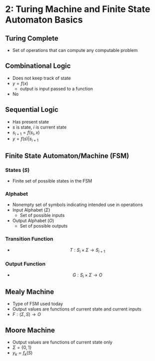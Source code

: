 # 2: Turing Machine and Finite State Automaton Basics

## Turing Complete
* Set of operations that can compute any computable problem

## Combinational Logic 
* Does not keep track of state
* $y=f(x)$
	* output is input passed to a function
* No 

## Sequential Logic
* Has present state 
* $s$ is state, $i$ is current state
* $s_{i+1} = f(s_{i}, x)$ 
* $y = f(s) | s_{i+1}$

## Finite State Automaton/Machine (FSM)
### States ($S$)
* Finite set of possible states in the FSM

### Alphabet
* Nonempty set of symbols indicating intended use in operations
* Input Alphabet ($\Sigma$)
	* Set of possible inputs
* Output Alphabet ($O$)
	* Set of possible outputs

### Transition Function
* $$T: S_i\times\Sigma \rightarrow S_{i+1}$$

### Output Function
* $$G: S_i\times\Sigma \rightarrow O$$

## Mealy Machine
* Type of FSM used today
* Output values are functions of current state and current inputs
* $F:(\Sigma, S)\rightarrow O$

## Moore Machine
* Output values are functions of current state only
* $\Sigma = \{0,1\}$
* $y_k = f_k(S)$